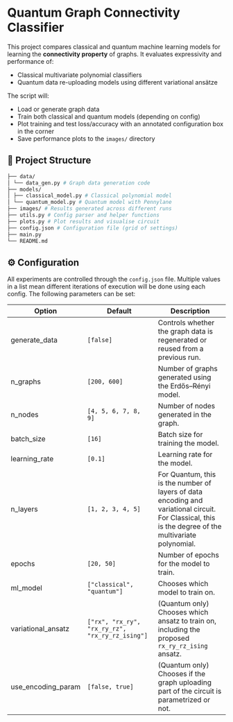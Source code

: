 # Quantum Graph Connectivity Classifier

This project compares classical and quantum machine learning models for learning the **connectivity property** of graphs. It evaluates expressivity and performance of:

- Classical multivariate polynomial classifiers
- Quantum data re-uploading models using different variational ansätze

The script will:
- Load or generate graph data
- Train both classical and quantum models (depending on config)
- Plot training and test loss/accuracy with an annotated configuration box in the corner
- Save performance plots to the `images/` directory

## 📁 Project Structure
```bash
├── data/
│ └── data_gen.py # Graph data generation code
├── models/
│ ├── classical_model.py # Classical polynomial model
│ └── quantum_model.py # Quantum model with Pennylane
├── images/ # Results generated across different runs
├── utils.py # Config parser and helper functions
├── plots.py # Plot results and visualise circuit
├── config.json # Configuration file (grid of settings)
├── main.py
└── README.md
```

## ⚙️ Configuration

All experiments are controlled through the `config.json` file. Multiple values in a list mean different iterations of execution will be done using each config. The following parameters can be set:

| Option | Default | Description |
| ------ | ------- | ----------- |
| generate_data | `[false]` | Controls whether the graph data is regenerated or reused from a previous run. |
| n_graphs | `[200, 600]` | Number of graphs generated using the Erdős–Rényi model. |
| n_nodes | `[4, 5, 6, 7, 8, 9]` | Number of nodes generated in the graph. |
| batch_size | `[16]` | Batch size for training the model. |
| learning_rate | `[0.1]` | Learning rate for the model. |
| n_layers | `[1, 2, 3, 4, 5]` | For Quantum, this is the number of layers of data encoding and variational circuit. For Classical, this is the degree of the multivariate polynomial. |
| epochs | `[20, 50]` | Number of epochs for the model to train. |
| ml_model | `["classical", "quantum"]` | Chooses which model to train on. |
| variational_ansatz | `["rx", "rx_ry", "rx_ry_rz", "rx_ry_rz_ising"]` | (Quantum only) Chooses which ansatz to train on, including the proposed `rx_ry_rz_ising` ansatz. |
| use_encoding_param | `[false, true]` | (Quantum only) Chooses if the graph uploading part of the circuit is parametrized or not. |

